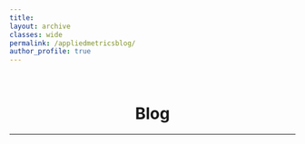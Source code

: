 ```yaml
---
title: 
layout: archive
classes: wide
permalink: /appliedmetricsblog/
author_profile: true
---
```

<br/> 


# <center> Blog </center>
- - -







